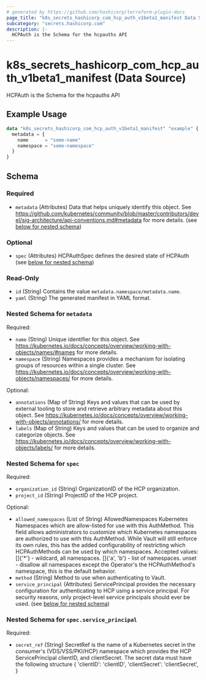 ```yaml
---
# generated by https://github.com/hashicorp/terraform-plugin-docs
page_title: "k8s_secrets_hashicorp_com_hcp_auth_v1beta1_manifest Data Source - terraform-provider-k8s"
subcategory: "secrets.hashicorp.com"
description: |-
  HCPAuth is the Schema for the hcpauths API
---
```


# k8s_secrets_hashicorp_com_hcp_auth_v1beta1_manifest (Data Source)

HCPAuth is the Schema for the hcpauths API

## Example Usage

```terraform
data "k8s_secrets_hashicorp_com_hcp_auth_v1beta1_manifest" "example" {
  metadata = {
    name      = "some-name"
    namespace = "some-namespace"
  }
}
```

<!-- schema generated by tfplugindocs -->
## Schema

### Required

- `metadata` (Attributes) Data that helps uniquely identify this object. See https://github.com/kubernetes/community/blob/master/contributors/devel/sig-architecture/api-conventions.md#metadata for more details. (see [below for nested schema](#nestedatt--metadata))

### Optional

- `spec` (Attributes) HCPAuthSpec defines the desired state of HCPAuth (see [below for nested schema](#nestedatt--spec))

### Read-Only

- `id` (String) Contains the value `metadata.namespace/metadata.name`.
- `yaml` (String) The generated manifest in YAML format.

<a id="nestedatt--metadata"></a>
### Nested Schema for `metadata`

Required:

- `name` (String) Unique identifier for this object. See https://kubernetes.io/docs/concepts/overview/working-with-objects/names/#names for more details.
- `namespace` (String) Namespaces provides a mechanism for isolating groups of resources within a single cluster. See https://kubernetes.io/docs/concepts/overview/working-with-objects/namespaces/ for more details.

Optional:

- `annotations` (Map of String) Keys and values that can be used by external tooling to store and retrieve arbitrary metadata about this object. See https://kubernetes.io/docs/concepts/overview/working-with-objects/annotations/ for more details.
- `labels` (Map of String) Keys and values that can be used to organize and categorize objects. See https://kubernetes.io/docs/concepts/overview/working-with-objects/labels/ for more details.


<a id="nestedatt--spec"></a>
### Nested Schema for `spec`

Required:

- `organization_id` (String) OrganizationID of the HCP organization.
- `project_id` (String) ProjectID of the HCP project.

Optional:

- `allowed_namespaces` (List of String) AllowedNamespaces Kubernetes Namespaces which are allow-listed for use with this AuthMethod. This field allows administrators to customize which Kubernetes namespaces are authorized to use with this AuthMethod. While Vault will still enforce its own rules, this has the added configurability of restricting which HCPAuthMethods can be used by which namespaces. Accepted values: []{'*'} - wildcard, all namespaces. []{'a', 'b'} - list of namespaces. unset - disallow all namespaces except the Operator's the HCPAuthMethod's namespace, this is the default behavior.
- `method` (String) Method to use when authenticating to Vault.
- `service_principal` (Attributes) ServicePrincipal provides the necessary configuration for authenticating to HCP using a service principal. For security reasons, only project-level service principals should ever be used. (see [below for nested schema](#nestedatt--spec--service_principal))

<a id="nestedatt--spec--service_principal"></a>
### Nested Schema for `spec.service_principal`

Required:

- `secret_ref` (String) SecretRef is the name of a Kubernetes secret in the consumer's (VDS/VSS/PKI/HCP) namespace which provides the HCP ServicePrincipal clientID, and clientSecret. The secret data must have the following structure { 'clientID': 'clientID', 'clientSecret': 'clientSecret', }

